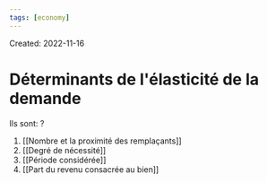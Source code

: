 ```yaml
---
tags: [economy]
---
```

Created: 2022-11-16

# Déterminants de l'élasticité de la demande
Ils sont:
?
1. [[Nombre et la proximité des remplaçants]]
2. [[Degré de nécessité]]
3. [[Période considérée]]
4. [[Part du revenu consacrée au bien]]
<!--SR:!2024-03-16,6,130-->